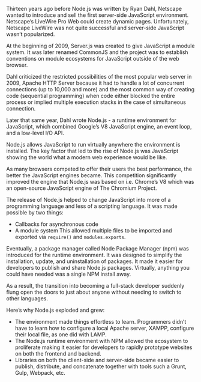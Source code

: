 Thirteen years ago before Node.js was written by Ryan Dahl, Netscape wanted to introduce and sell the first server-side JavaScript environment. Netscape’s LiveWire Pro Web could create dynamic pages. Unfortunately, Netscape LiveWire was not quite successful and server-side JavaScript wasn’t popularized.

At the beginning of 2009, Server.js was created to give JavaScript a module system. It was later renamed CommonJS and the project was to establish conventions on module ecosystems for JavaScript outside of the web browser. 

Dahl criticized the restricted possibilities of the most popular web server in 2009,  Apache HTTP Server because it had to handle a lot of concurrent connections (up to 10,000 and more) and the most common way of creating code (sequential programming) when code either blocked the entire process or implied multiple execution stacks in the case of simultaneous connection. 

Later that same year, Dahl wrote Node.js - a runtime environment for JavaScript, which combined Google’s V8 JavaScript engine, an event loop, and a low-level I/O API. 

Node.js allows JavaScript to run virtually anywhere the environment is installed. The key factor that led to the rise of Node.js was JavaScript showing the world what a modern web experience would be like.

 As many browsers competed to offer their users the best performance, the better the JavaScript engines became. This competition significantly improved the engine that Node.js was based on i.e. Chrome’s V8 which was an open-source JavaScript engine of The Chromium Project.

The release of Node.js helped to change JavaScript into more of a programming language and less of a scripting language. It was made possible by two things:

 * Callbacks for asynchronous code
 * A module system
   This allowed multiple files to be imported and exported via `require()` and `modules.exports`.

Eventually, a package manager called Node Package Manager (npm) was introduced for the runtime environment.  It was designed to simplify the installation, update, and uninstallation of packages. It made it easier for developers to publish and share Node.js packages.  Virtually, anything you could have needed was a single NPM install away.

 As a result, the transition into becoming a full-stack developer suddenly flung open the doors to just about anyone without needing to switch to other languages.

Here’s why Node.js exploded and grew: 
 * The environment made things effortless to learn. Programmers didn’t have to learn how to configure a local Apache server, XAMPP, configure their local file, as one did with LAMP.
 * The Node.js runtime environment with NPM allowed the ecosystem to proliferate making it easier for developers to rapidly prototype websites on both the frontend and backend.
 * Libraries on both the client-side and server-side became easier to publish, distribute, and concatenate together with tools such a Grunt, Gulp, Webpack, etc.